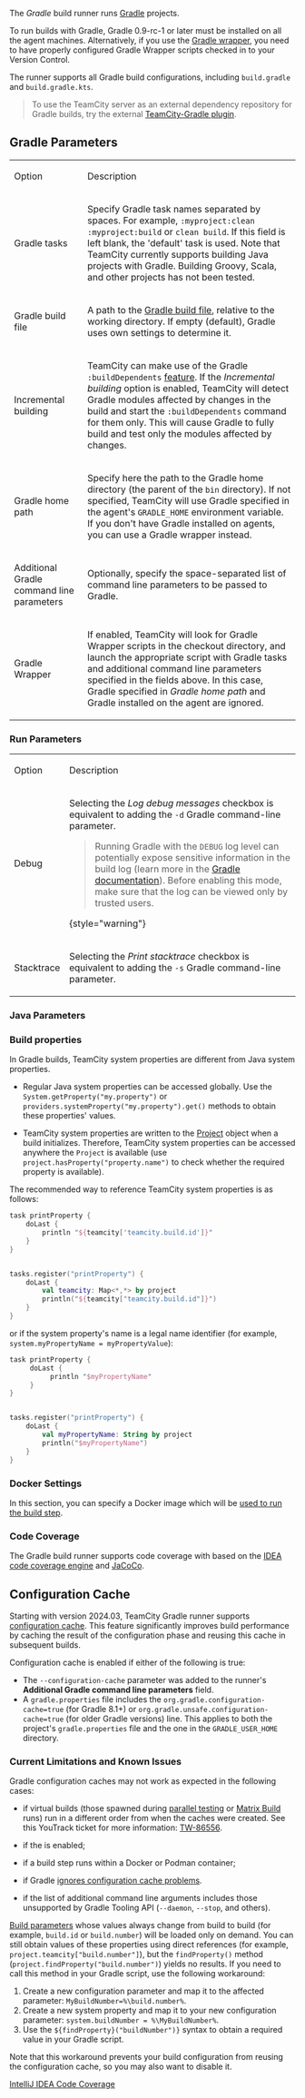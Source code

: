 [//]: # (title: Gradle)
[//]: # (auxiliary-id: Gradle)

The _Gradle_ build runner runs [Gradle](https://www.gradle.org) projects.

To run builds with Gradle, Gradle 0.9-rc-1 or later must be installed on all the agent machines. Alternatively, if you use the [Gradle wrapper](https://docs.gradle.org/3.3/userguide/gradle_wrapper.html), you need to have properly configured Gradle Wrapper scripts checked in to your Version Control.

The runner supports all Gradle build configurations, including `build.gradle` and `build.gradle.kts`.

>To use the TeamCity server as an external dependency repository for Gradle builds, try the external [TeamCity-Gradle plugin](https://github.com/jk1/TeamCity-dependencies-gradle-plugin).

<anchor name="Gradle-GradleParameters"/>

## Gradle Parameters

<table><tr>

<td>

Option

</td>

<td>

Description

</td></tr><tr>

<td>

Gradle tasks

</td>

<td>

Specify Gradle task names separated by spaces. For example, `:myproject:clean :myproject:build` or `clean build`. If this field is left blank, the 'default' task is used. Note that TeamCity currently supports building Java projects with Gradle. Building Groovy, Scala, and other projects has not been tested.

</td></tr>

<tr>

<td>

Gradle build file

</td>

<td>

A path to the [Gradle build file](https://docs.gradle.org/current/userguide/tutorial_using_tasks.html#sec:hello_world), relative to the working directory. If empty (default), Gradle uses own settings to determine it.

</td></tr>

<tr>

<td>

Incremental building

</td>

<td>

TeamCity can make use of the Gradle `:buildDependents` [feature](https://www.gradle.org/docs/current/userguide/userguide_single.html#sec:multiproject_build_and_test). If the _Incremental building_ option is enabled, TeamCity will detect Gradle modules affected by changes in the build and start the `:buildDependents` command for them only. This will cause Gradle to fully build and test only the modules affected by changes.

</td></tr><tr>

<td>

Gradle home path

</td>

<td>

Specify here the path to the Gradle home directory (the parent of the `bin` directory). If not specified, TeamCity will use Gradle specified in the agent's `GRADLE_HOME` environment variable. If you don't have Gradle installed on agents, you can use a Gradle wrapper instead.

</td></tr><tr>

<td>

Additional Gradle command line parameters

</td>

<td>

Optionally, specify the space-separated list of command line parameters to be passed to Gradle.

</td></tr><tr>

<td>

Gradle Wrapper

</td>

<td>

If enabled, TeamCity will look for Gradle Wrapper scripts in the checkout directory, and launch the appropriate script with Gradle tasks and additional command line parameters specified in the fields above. In this case, Gradle specified in _Gradle home path_ and Gradle installed on the agent are ignored.

</td></tr></table>

<anchor name="LaunchingParameters"/>

<anchor name="Gradle-LaunchingParameters"/>

### Run Parameters
[//]: # (AltHead: LaunchingParameters cbr) 

<table><tr>

<td>

Option

</td>

<td>

Description

</td></tr><tr>

<td>

Debug

</td>

<td>

Selecting the _Log debug messages_ checkbox is equivalent to adding the `-d` Gradle command-line parameter.

>Running Gradle with the `DEBUG` log level can potentially expose sensitive information in the build log (learn more in the [Gradle documentation](https://docs.gradle.org/current/userguide/logging.html#sec:debug_security)). Before enabling this mode, make sure that the log can be viewed only by trusted users.
> 
{style="warning"}

</td></tr><tr>

<td>

Stacktrace

</td>

<td>

Selecting the _Print stacktrace_ checkbox is equivalent to adding the `-s` Gradle command-line parameter.

</td></tr></table>

### Java Parameters

<include from="java-parameters.md" element-id="java-param"/>

### Build properties

In Gradle builds, TeamCity system properties are different from Java system properties.

* Regular Java system properties can be accessed globally. Use the `System.getProperty("my.property")` or `providers.systemProperty("my.property").get()` methods to obtain these properties' values.

* TeamCity system properties are written to the [Project](https://docs.gradle.org/current/dsl/org.gradle.api.Project.html) object when a build initializes. Therefore, TeamCity system properties can be accessed anywhere the `Project` is available (use `project.hasProperty("property.name")` to check whether the required property is available).

The recommended way to reference TeamCity system properties is as follows:

<tabs>

```Groovy
task printProperty {
    doLast {
        println "${teamcity['teamcity.build.id']}"
    }
}

```

```Kotlin

tasks.register("printProperty") {
    doLast {
        val teamcity: Map<*,*> by project
        println("${teamcity["teamcity.build.id"]}")
    }
}
```

</tabs>

or if the system property's name is a legal name identifier (for example, `system.myPropertyName = myPropertyValue`):

<tabs>

```Groovy
task printProperty {
     doLast {
          println "$myPropertyName"
     }
}

```

```Kotlin

tasks.register("printProperty") {
    doLast {
        val myPropertyName: String by project
        println("$myPropertyName")
    }
}
```

</tabs>

### Docker Settings

In this section, you can specify a Docker image which will be [used to run the build step](container-wrapper.md).

<anchor name="coverage"/>

### Code Coverage
[//]: # (AltHead: coverage)

The Gradle build runner supports code coverage with based on the [IDEA code coverage engine](intellij-idea.md) and [JaCoCo](jacoco.md).


## Configuration Cache

Starting with version 2024.03, TeamCity Gradle runner supports [configuration cache](https://docs.gradle.org/current/userguide/configuration_cache.html). This feature significantly improves build performance by caching the result of the configuration phase and reusing this cache in subsequent builds.

Configuration cache is enabled if either of the following is true:

* The `--configuration-cache` parameter was added to the runner's **Additional Gradle command line parameters** field.
* A `gradle.properties` file includes the `org.gradle.configuration-cache=true` (for Gradle 8.1+) or `org.gradle.unsafe.configuration-cache=true` (for older Gradle versions) line. This applies to both the project's `gradle.properties` file and the one in the `GRADLE_USER_HOME` directory.

### Current Limitations and Known Issues

Gradle configuration caches may not work as expected in the following cases:

* if virtual builds (those spawned during [parallel testing](parallel-tests.md) or [Matrix Build](matrix-build.md) runs) run in a different order from when the caches were created. See this YouTrack ticket for more information: [TW-86556](https://youtrack.jetbrains.com/issue/TW-86556/Gradle-Configuration-cache-can-be-not-reused-in-virtual-builds-parallel-tests-or-matrix-builds).

* if the [](clean-checkout.md) is enabled;

* if a build step runs within a Docker or Podman container;

* if Gradle [ignores configuration cache problems](https://docs.gradle.org/current/userguide/configuration_cache.html#config_cache:usage:ignore_problems).

* if the list of additional command line arguments includes those unsupported by Gradle Tooling API (`--daemon`, `--stop`, and others).

[Build parameters](configuring-build-parameters.md) whose values always change from build to build (for example, `build.id` or `build.number`) will be loaded only on demand. You can still obtain values of these properties using direct references (for example, `project.teamcity["build.number"]`), but the `findProperty()` method (`project.findProperty("build.number")`) yields no results. If you need to call this method in your Gradle script, use the following workaround:

1. Create a new configuration parameter and map it to the affected parameter: `MyBuildNumber=%\build.number%`.
2. Create a new system property and map it to your new configuration parameter: `system.buildNumber = %\MyBuildNumber%`.
3. Use the `${findProperty}("buildNumber")}` syntax to obtain a required value in your Gradle script.

Note that this workaround prevents your build configuration from reusing the configuration cache, so you may also want to disable it.



<seealso>
        <category ref="admin-guide">
            <a href="intellij-idea.md">IntelliJ IDEA Code Coverage</a>
        </category>
</seealso>
